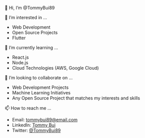 👋 Hi, I’m @TommyBui89

👀 I’m interested in ...
- Web Development
- Open Source Projects
- Flutter

🌱 I’m currently learning ...
- React.js
- Node.js
- Cloud Technologies (AWS, Google Cloud)

💞️ I’m looking to collaborate on ...
- Web Development Projects
- Machine Learning Initiatives
- Any Open Source Project that matches my interests and skills

📫 How to reach me ...
- Email: [tommybui89@email.com](mailto:tommybui89@email.com)
- LinkedIn: [Tommy Bui](https://www.linkedin.com/in/tommybui89/)
- Twitter: [@TommyBui89](https://twitter.com/TommyBui89)

<!---
TommyBui89/TommyBui89 is a ✨ special ✨ repository because its `README.md` (this file) appears on your GitHub profile.
You can click the Preview link to take a look at your changes.
--->
